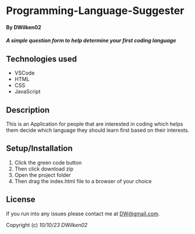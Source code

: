 # Programming-Language-Suggester

#### By **DWilken02**

#### _A simple question form to help determine your first coding language_

## Technologies used

* VSCode
* HTML
* CSS
* JavaScript

## Description

This is an Application for people that are interested in coding which helps them decide which language they should learn first based on their interests.

## Setup/Installation

1. Click the green code button
2. Then click download zip
3. Open the project folder
4. Then drag the index.html file to a browser of your choice

## License

If you run into any issues please contact me at DW@gmail.com.

Copyright (c) _10/10/23_ _DWilken02_
